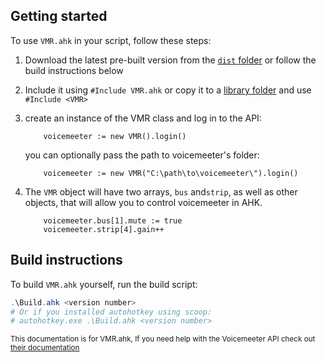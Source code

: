 
##  Getting started <!-- {docsify-ignore} -->
To use `VMR.ahk` in your script, follow these steps:
1.  Download the latest pre-built version from the [`dist` folder](https://raw.githubusercontent.com/SaifAqqad/VMR.ahk/v1/dist/VMR.ahk) or follow the build instructions below

2.  Include it using `#Include VMR.ahk` or copy it to a [library folder](https://www.autohotkey.com/docs/Functions.htm#lib) and use `#Include <VMR>`

3.  create an instance of the VMR class and log in to the API:
    ```autohotkey
        voicemeeter := new VMR().login()
    ```
    you can optionally pass the path to voicemeeter's folder:
    ```autohotkey
        voicemeeter := new VMR("C:\path\to\voicemeeter\").login()
    ```
4. The `VMR` object will have two arrays, `bus` and`strip`, as well as other objects, that will allow you to control voicemeeter in AHK.
    ```autohotkey
        voicemeeter.bus[1].mute := true
        voicemeeter.strip[4].gain++
    ```

## Build instructions
To build `VMR.ahk` yourself, run the build script:
```powershell
.\Build.ahk <version number>
# Or if you installed autohotkey using scoop:
# autohotkey.exe .\Build.ahk <version number>
```

<sub>This documentation is for VMR.ahk, If you need help with the Voicemeeter API check out [their documentation](http://download.vb-audio.com/Download_CABLE/VoicemeeterRemoteAPI.pdf)</sub>

